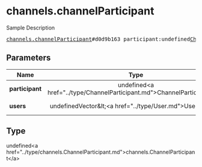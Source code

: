 # channels.channelParticipant

Sample Description

<pre>
<a href="../constructor/channels.channelParticipant.md">channels.channelParticipant</a>#d0d9b163 participant:undefined<a href="../type/ChannelParticipant.md">ChannelParticipant</a> users:undefinedVector&lt;<a href="../type/User.md">User</a>&gt; = undefined<a href="../type/channels.ChannelParticipant.md">channels.ChannelParticipant</a>;
</pre>

## Parameters

| Name | Type | Description |
|------|:----:|-------------|
| **participant** | undefined&lt;a href=&#34;../type/ChannelParticipant.md&#34;&gt;ChannelParticipant&lt;/a&gt; | Param description |
| **users** | undefinedVector&amp;lt;&lt;a href=&#34;../type/User.md&#34;&gt;User&lt;/a&gt;&amp;gt; | Param description |

## Type

undefined&lt;a href=&#34;../type/channels.ChannelParticipant.md&#34;&gt;channels.ChannelParticipant&lt;/a&gt;
